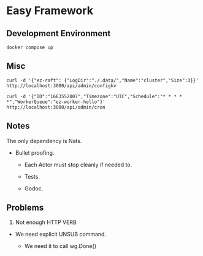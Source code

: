 # Easy Framework

## Development Environment

```
docker compose up
```

## Misc

```
curl -d '{"ez-raft": {"LogDir":"./.data/","Name":"cluster","Size":3}}' http://localhost:3000/api/admin/configkv

curl -d '{"ID":"1663552007","Timezone":"UTC","Schedule":"* * * * *","WorkerQueue":"ez-worker-hello"}' http://localhost:3000/api/admin/cron
```

## Notes 

The only dependency is Nats.

* Bullet proofing.

  * Each Actor must stop cleanly if needed to.

  * Tests.

  * Godoc.


## Problems

1. Not enough HTTP VERB

  * We need explicit UNSUB command.

    * We need it to call wg.Done()


